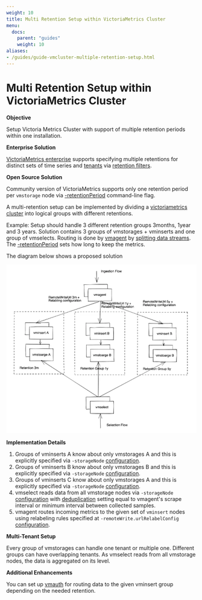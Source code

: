 ```yaml
---
weight: 10
title: Multi Retention Setup within VictoriaMetrics Cluster
menu:
  docs:
    parent: "guides"
    weight: 10
aliases:
- /guides/guide-vmcluster-multiple-retention-setup.html
---
```

# Multi Retention Setup within VictoriaMetrics Cluster

**Objective**

Setup Victoria Metrics Cluster with support of multiple retention periods within one installation.

**Enterprise Solution**

[VictoriaMetrics enterprise](https://docs.victoriametrics.com/enterprise.html) supports specifying multiple retentions
for distinct sets of time series and [tenants](https://docs.victoriametrics.com/Cluster-VictoriaMetrics.html#multitenancy)
via [retention filters](https://docs.victoriametrics.com/Cluster-VictoriaMetrics.html#retention-filters).

**Open Source Solution**

Community version of VictoriaMetrics supports only one retention period per `vmstorage` node via [-retentionPeriod](https://docs.victoriametrics.com/#retention) command-line flag.

A multi-retention setup can be implemented by dividing a [victoriametrics cluster](https://docs.victoriametrics.com/Cluster-VictoriaMetrics.html) into logical groups with different retentions.

Example:
Setup should handle 3 different retention groups 3months, 1year and 3 years.
Solution contains 3 groups of vmstorages + vminserts and one group of vmselects. Routing is done by [vmagent](https://docs.victoriametrics.com/vmagent.html)
by [splitting data streams](https://docs.victoriametrics.com/vmagent.html#splitting-data-streams-among-multiple-systems). 
The [-retentionPeriod](https://docs.victoriametrics.com/#retention) sets how long to keep the metrics.

The diagram below shows a proposed solution

<img src="guide-vmcluster-multiple-retention-setup.webp">

**Implementation Details**

1. Groups of vminserts A know about only vmstorages A and this is explicitly specified via `-storageNode` [configuration](https://docs.victoriametrics.com/Cluster-VictoriaMetrics.html#cluster-setup). 
1. Groups of vminserts B know about only vmstorages B and this is explicitly specified via `-storageNode` [configuration](https://docs.victoriametrics.com/Cluster-VictoriaMetrics.html#cluster-setup). 
1. Groups of vminserts C know about only vmstorages A and this is explicitly specified via `-storageNode` [configuration](https://docs.victoriametrics.com/Cluster-VictoriaMetrics.html#cluster-setup). 
1. vmselect reads data from all vmstorage nodes via `-storageNode` [configuration](https://docs.victoriametrics.com/Cluster-VictoriaMetrics.html#cluster-setup) 
   with [deduplication](https://docs.victoriametrics.com/cluster-victoriametrics/#deduplication) setting equal to vmagent's scrape interval or minimum interval between collected samples. 
1. vmagent routes incoming metrics to the given set of `vminsert` nodes using relabeling rules specified at `-remoteWrite.urlRelabelConfig` [configuration](https://docs.victoriametrics.com/vmagent.html#relabeling).

**Multi-Tenant Setup**

Every group of vmstorages can handle one tenant or multiple one. Different groups can have overlapping tenants. As vmselect reads from all vmstorage nodes, the data is aggregated on its level.

**Additional Enhancements**

You can set up [vmauth](https://docs.victoriametrics.com/vmauth.html) for routing data to the given vminsert group depending on the needed retention.
